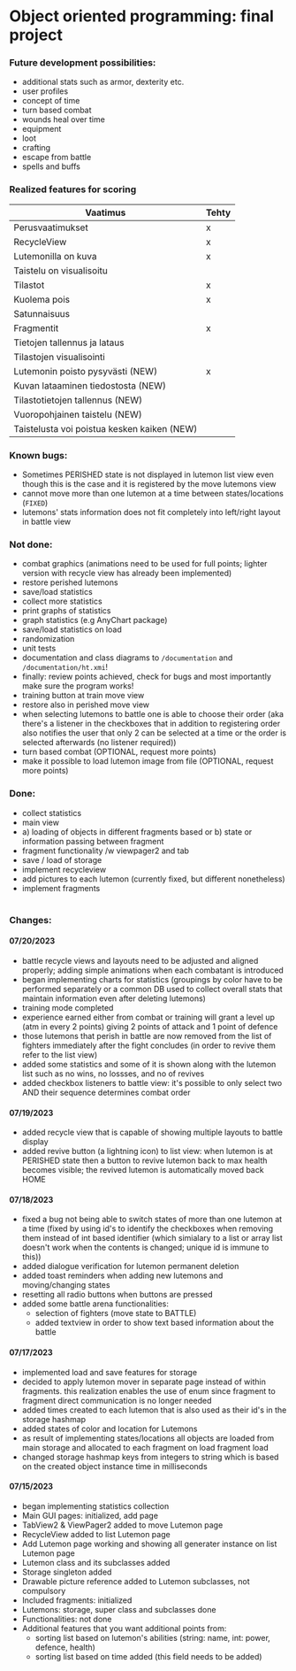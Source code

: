 # Object oriented programming: final project

### Future development possibilities:
- additional stats such as armor, dexterity etc. 
- user profiles
- concept of time
- turn based combat
- wounds heal over time
- equipment
- loot
- crafting
- escape from battle
- spells and buffs

### Realized features for scoring
|Vaatimus|Tehty
|-|-
|Perusvaatimukset|x
|RecycleView|x
|Lutemonilla on kuva|x
|Taistelu on visualisoitu|
|Tilastot|x
|Kuolema pois|x
|Satunnaisuus|
|Fragmentit|x
|Tietojen tallennus ja lataus|
|Tilastojen visualisointi|
|Lutemonin poisto pysyvästi (NEW)|x
|Kuvan lataaminen tiedostosta (NEW)|
|Tilastotietojen tallennus (NEW)|
|Vuoropohjainen taistelu (NEW)|
|Taistelusta voi poistua kesken kaiken (NEW)|

### Known bugs:
- Sometimes PERISHED state is not displayed in lutemon list view even though this is the case and it is registered by the move lutemons view
- cannot move more than one lutemon at a time between states/locations (`FIXED`)
- lutemons' stats information does not fit completely into left/right layout in battle view

### Not done:
- combat graphics (animations need to be used for full points; lighter version with recycle view has already been implemented)
- restore perished lutemons
- save/load statistics
- collect more statistics 
- print graphs of statistics 
- graph statistics (e.g AnyChart package)
- save/load statistics on load
- randomization
- unit tests
- documentation and class diagrams to `/documentation` and `/documentation/ht.xmi`!
- finally: review points achieved, check for bugs and most importantly make sure the program works!
- training button at train move view
- restore also in perished move view
- when selecting lutemons to battle one is able to choose their order (aka there's a listener in the checkboxes that in addition to registering order also notifies the user that only 2 can be selected at a time or the order 
is selected afterwards (no listener required))
- turn based combat (OPTIONAL, request more points)
- make it possible to load lutemon image from file (OPTIONAL, request more points)
### Done: 
- collect statistics
- main view
- a) loading of objects in different fragments based or b) state or information passing between fragment
- fragment functionality /w viewpager2 and tab
- save / load of storage
- implement recycleview
- add pictures to each lutemon (currently fixed, but different nonetheless)
- implement fragments

#
### Changes:
#### 07/20/2023
- battle recycle views and layouts need to be adjusted and aligned properly; adding simple animations when each combatant is introduced
- began implementing charts for statistics (groupings by color have to be performed separately or a common DB used to collect overall stats that maintain information even after deleting lutemons)
- training mode completed
- experience earned either from combat or training will grant a level up (atm in every 2 points) giving 2 points of attack and 1 point of defence
- those lutemons that perish in battle are now removed from the list of fighters immediately after the fight concludes (in order to revive them refer to the list view)
- added some statistics and some of it is shown along with the lutemon list such as no wins, no lossses, and no of revives
- added checkbox listeners to battle view: it's possible to only select two AND their sequence determines combat order
#### 07/19/2023
- added recycle view that is capable of showing multiple layouts to battle display
- added revive button (a lightning icon) to list view: when lutemon is at PERISHED state then a button to revive lutemon back to max health becomes visible; the revived lutemon is automatically moved back HOME
#### 07/18/2023
- fixed a bug not being able to switch states of more than one lutemon at a time (fixed by using id's to identify the checkboxes when removing them instead of int based identifier (which simialary to a list or array list doesn't work when the contents is changed; unique id is immune to this))
- added dialogue verification for lutemon permanent deletion
- added toast reminders when adding new lutemons and moving/changing states
- resetting all radio buttons when buttons are pressed
- added some battle arena functionalities:
    * selection of fighters (move state to BATTLE)
    * added textview in order to show text based information about the battle
#### 07/17/2023
- implemented load and save features for storage 
- decided to apply lutemon mover in separate page instead of within fragments. this realization enables the use of enum 
since fragment to fragment direct communication is no longer needed 
- added times created to each lutemon that is also used as their id's in the storage hashmap
- added states of color and location for Lutemons
- as result of implementing states/locations all objects are loaded from main storage and allocated to each fragment on load fragment load
- changed storage hashmap keys from integers to string which is based on the created object instance time in milliseconds

#### 07/15/2023
- began implementing statistics collection
- Main GUI pages: initialized, add page
- TabView2 & ViewPager2 added to move Lutemon page
- RecycleView added to list Lutemon page
- Add Lutemon page working and showing all generater instance on list Lutemon page
- Lutemon class and its subclasses added
- Storage singleton added
- Drawable picture reference added to Lutemon subclasses, not compulsory
- Included fragments: initialized
- Lutemons: storage, super class and subclasses done
- Functionalities: not done
- Additional features that you want additional points from: 
    * sorting list based on lutemon's abilities (string: name, int: power, defence, health)
    * sorting list based on time added (this field needs to be added)